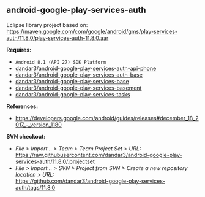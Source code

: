 ## android-google-play-services-auth

Eclipse library project based on:<br/>
https://maven.google.com/com/google/android/gms/play-services-auth/11.8.0/play-services-auth-11.8.0.aar

**Requires:**
- `Android 8.1 (API 27) SDK Platform`
- [dandar3/android-google-play-services-auth-api-phone](https://github.com/dandar3/android-google-play-services-auth-api-phone/tree/11.8.0)
- [dandar3/android-google-play-services-auth-base](https://github.com/dandar3/android-google-play-services-auth-base/tree/11.8.0)
- [dandar3/android-google-play-services-base](https://github.com/dandar3/android-google-play-services-base/tree/11.8.0)
- [dandar3/android-google-play-services-basement](https://github.com/dandar3/android-google-play-services-basement/tree/11.8.0)
- [dandar3/android-google-play-services-tasks](https://github.com/dandar3/android-google-play-services-tasks/tree/11.8.0)

**References:**
- https://developers.google.com/android/guides/releases#december_18_2017_-_version_1180

**SVN checkout:**
- _File > Import... > Team > Team Project Set > URL:_<br/>
  https://raw.githubusercontent.com/dandar3/android-google-play-services-auth/11.8.0/.projectset
- _File > Import... > SVN > Project from SVN > Create a new repository location > URL:_<br/> 
  https://github.com/dandar3/android-google-play-services-auth/tags/11.8.0